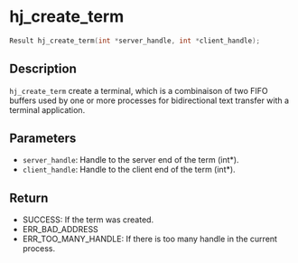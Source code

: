 # hj_create_term

```c
Result hj_create_term(int *server_handle, int *client_handle);
```

## Description

`hj_create_term` create a terminal, which is a combinaison of two FIFO buffers used by one or more processes for bidirectional text transfer with a terminal application.

## Parameters

- `server_handle`: Handle to the server end of the term (int*).
- `client_handle`: Handle to the client end of the term (int*).

## Return

- SUCCESS: If the term was created.
- ERR_BAD_ADDRESS
- ERR_TOO_MANY_HANDLE: If there is too many handle in the current process.
